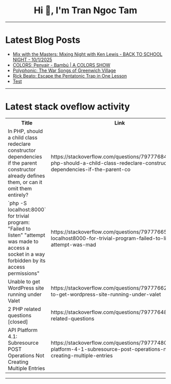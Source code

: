 <h1 align="center">Hi 👋, I'm Tran Ngoc Tam</h1>

---

# Latest Blog Posts 
<!-- BLOG-POST-LIST:START -->
- [Mix with the Masters: Mixing Night with Ken Lewis - BACK TO SCHOOL NIGHT - 10/1/2025](https://dev.to/music_youtube/mix-with-the-masters-mixing-night-with-ken-lewis-back-to-school-night-1012025-4mni)
- [COLORS: Penyair - Bambú | A COLORS SHOW](https://dev.to/music_youtube/colors-penyair-bambu-a-colors-show-383e)
- [Polyphonic: The War Songs of Greenwich Village](https://dev.to/music_youtube/polyphonic-the-war-songs-of-greenwich-village-7ep)
- [Rick Beato: Escape the Pentatonic Trap in One Lesson](https://dev.to/music_youtube/rick-beato-escape-the-pentatonic-trap-in-one-lesson-50j4)
- [Test](https://dev.to/prime_299792/test-10ke)
<!-- BLOG-POST-LIST:END -->

---

# Latest stack oveflow activity
<table>
  <tr><th>Title</th><th>Link</th></tr>
  <!-- STACKOVERFLOW:START --><tr><td>In PHP, should a child class redeclare constructor dependencies if the parent constructor already defines them, or can it omit them entirely?</td><td>https://stackoverflow.com/questions/79777684/in-php-should-a-child-class-redeclare-constructor-dependencies-if-the-parent-co</td></tr><tr><td>`php -S localhost:8000` for trivial program: &quot;Failed to listen&quot; &quot;attempt was made to access a socket in a way forbidden by its access permissions&quot;</td><td>https://stackoverflow.com/questions/79777665/php-s-localhost8000-for-trivial-program-failed-to-listen-attempt-was-mad</td></tr><tr><td>Unable to get WordPress site running under Valet</td><td>https://stackoverflow.com/questions/79777662/unable-to-get-wordpress-site-running-under-valet</td></tr><tr><td>2 PHP related questions [closed]</td><td>https://stackoverflow.com/questions/79777648/2-php-related-questions</td></tr><tr><td>API Platform 4.1: Subresource POST Operations Not Creating Multiple Entries</td><td>https://stackoverflow.com/questions/79777480/api-platform-4-1-subresource-post-operations-not-creating-multiple-entries</td></tr><!-- STACKOVERFLOW:END -->
</table>

---


